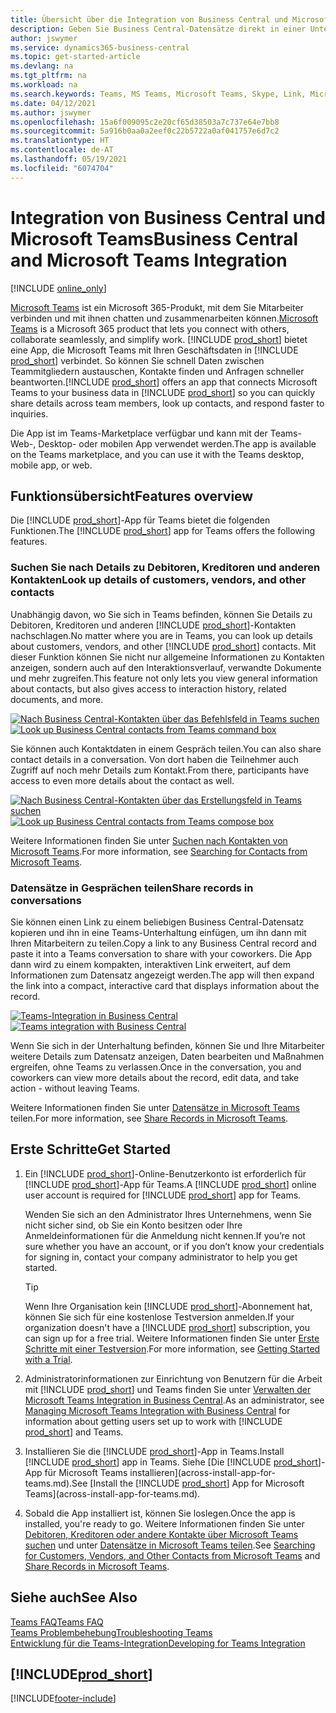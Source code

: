 ```yaml
---
title: Übersicht über die Integration von Business Central und Microsoft Teams | Microsoft Docs
description: Geben Sie Business Central-Datensätze direkt in einer Unterhaltung in Teams frei.
author: jswymer
ms.service: dynamics365-business-central
ms.topic: get-started-article
ms.devlang: na
ms.tgt_pltfrm: na
ms.workload: na
ms.search.keywords: Teams, MS Teams, Microsoft Teams, Skype, Link, Microsoft 365, collaborate, collaboration, teamwork
ms.date: 04/12/2021
ms.author: jswymer
ms.openlocfilehash: 15a6f009095c2e20cf65d38503a7c737e64e7bb8
ms.sourcegitcommit: 5a916b0aa0a2eef0c22b5722a0af041757e6d7c2
ms.translationtype: HT
ms.contentlocale: de-AT
ms.lasthandoff: 05/19/2021
ms.locfileid: "6074704"
---
```

# <a name="business-central-and-microsoft-teams-integration"></a><span data-ttu-id="f192f-103">Integration von Business Central und Microsoft Teams</span><span class="sxs-lookup"><span data-stu-id="f192f-103">Business Central and Microsoft Teams Integration</span></span>

[!INCLUDE [online_only](includes/online_only.md)]

<span data-ttu-id="f192f-104">[Microsoft Teams](https://www.microsoft.com/en-us/microsoft-365/microsoft-teams) ist ein Microsoft 365-Produkt, mit dem Sie Mitarbeiter verbinden und mit ihnen chatten und zusammenarbeiten können.</span><span class="sxs-lookup"><span data-stu-id="f192f-104">[Microsoft Teams](https://www.microsoft.com/en-us/microsoft-365/microsoft-teams) is a Microsoft 365 product that lets you connect with others, collaborate seamlessly, and simplify work.</span></span> <span data-ttu-id="f192f-105">[!INCLUDE [prod_short](includes/prod_short.md)] bietet eine App, die Microsoft Teams mit Ihren Geschäftsdaten in [!INCLUDE [prod_short](includes/prod_short.md)] verbindet. So können Sie schnell Daten zwischen Teammitgliedern austauschen, Kontakte finden und Anfragen schneller beantworten.</span><span class="sxs-lookup"><span data-stu-id="f192f-105">[!INCLUDE [prod_short](includes/prod_short.md)] offers an app that connects Microsoft Teams to your business data in [!INCLUDE [prod_short](includes/prod_short.md)] so you can quickly share details across team members, look up contacts, and respond faster to inquiries.</span></span>

<span data-ttu-id="f192f-106">Die App ist im Teams-Marketplace verfügbar und kann mit der Teams-Web-, Desktop- oder mobilen App verwendet werden.</span><span class="sxs-lookup"><span data-stu-id="f192f-106">The app is available on the Teams marketplace, and you can use it with the Teams desktop, mobile app, or web.</span></span>

## <a name="features-overview"></a><span data-ttu-id="f192f-107">Funktionsübersicht</span><span class="sxs-lookup"><span data-stu-id="f192f-107">Features overview</span></span>

<span data-ttu-id="f192f-108">Die [!INCLUDE [prod_short](includes/prod_short.md)]-App für Teams bietet die folgenden Funktionen.</span><span class="sxs-lookup"><span data-stu-id="f192f-108">The [!INCLUDE [prod_short](includes/prod_short.md)] app for Teams offers the following features.</span></span>

### <a name="look-up-details-of-customers-vendors-and-other-contacts"></a><span data-ttu-id="f192f-109">Suchen Sie nach Details zu Debitoren, Kreditoren und anderen Kontakten</span><span class="sxs-lookup"><span data-stu-id="f192f-109">Look up details of customers, vendors, and other contacts</span></span>

<span data-ttu-id="f192f-110">Unabhängig davon, wo Sie sich in Teams befinden, können Sie Details zu Debitoren, Kreditoren und anderen [!INCLUDE [prod_short](includes/prod_short.md)]-Kontakten nachschlagen.</span><span class="sxs-lookup"><span data-stu-id="f192f-110">No matter where you are in Teams, you can look up details about customers, vendors, and other [!INCLUDE [prod_short](includes/prod_short.md)] contacts.</span></span> <span data-ttu-id="f192f-111">Mit dieser Funktion können Sie nicht nur allgemeine Informationen zu Kontakten anzeigen, sondern auch auf den Interaktionsverlauf, verwandte Dokumente und mehr zugreifen.</span><span class="sxs-lookup"><span data-stu-id="f192f-111">This feature not only lets you view general information about contacts, but also gives access to interaction history, related documents, and more.</span></span>

 <span data-ttu-id="f192f-112">[![Nach Business Central-Kontakten über das Befehlsfeld in Teams suchen](media/teams-contacts-overview.png)](media/teams-contacts-overview.png#lightbox)</span><span class="sxs-lookup"><span data-stu-id="f192f-112">[![Look up Business Central contacts from Teams command box](media/teams-contacts-overview.png)](media/teams-contacts-overview.png#lightbox)</span></span>

<span data-ttu-id="f192f-113">Sie können auch Kontaktdaten in einem Gespräch teilen.</span><span class="sxs-lookup"><span data-stu-id="f192f-113">You can also share contact details in a conversation.</span></span> <span data-ttu-id="f192f-114">Von dort haben die Teilnehmer auch Zugriff auf noch mehr Details zum Kontakt.</span><span class="sxs-lookup"><span data-stu-id="f192f-114">From there, participants have access to even more details about the contact as well.</span></span>

 <span data-ttu-id="f192f-115">[![Nach Business Central-Kontakten über das Erstellungsfeld in Teams suchen](media/teams-contacts.png)](media/teams-contacts.png#lightbox)</span><span class="sxs-lookup"><span data-stu-id="f192f-115">[![Look up Business Central contacts from Teams compose box](media/teams-contacts.png)](media/teams-contacts.png#lightbox)</span></span>

<span data-ttu-id="f192f-116">Weitere Informationen finden Sie unter [Suchen nach Kontakten von Microsoft Teams](across-search-contacts-teams.md).</span><span class="sxs-lookup"><span data-stu-id="f192f-116">For more information, see [Searching for Contacts from Microsoft Teams](across-search-contacts-teams.md).</span></span>

### <a name="share-records-in-conversations"></a><span data-ttu-id="f192f-117">Datensätze in Gesprächen teilen</span><span class="sxs-lookup"><span data-stu-id="f192f-117">Share records in conversations</span></span>

<span data-ttu-id="f192f-118">Sie können einen Link zu einem beliebigen Business Central-Datensatz kopieren und ihn in eine Teams-Unterhaltung einfügen, um ihn dann mit Ihren Mitarbeitern zu teilen.</span><span class="sxs-lookup"><span data-stu-id="f192f-118">Copy a link to any Business Central record and paste it into a Teams conversation to share with your coworkers.</span></span> <span data-ttu-id="f192f-119">Die App dann wird zu einem kompakten, interaktiven Link erweitert, auf dem Informationen zum Datensatz angezeigt werden.</span><span class="sxs-lookup"><span data-stu-id="f192f-119">The app will then expand the link into a compact, interactive card that displays information about the record.</span></span>

<span data-ttu-id="f192f-120">[![Teams-Integration in Business Central](media/teams-intro-v3.png)](media/teams-intro-v3.png#lightbox)</span><span class="sxs-lookup"><span data-stu-id="f192f-120">[![Teams integration with Business Central](media/teams-intro-v3.png)](media/teams-intro-v3.png#lightbox)</span></span>

<span data-ttu-id="f192f-121">Wenn Sie sich in der Unterhaltung befinden, können Sie und Ihre Mitarbeiter weitere Details zum Datensatz anzeigen, Daten bearbeiten und Maßnahmen ergreifen, ohne Teams zu verlassen.</span><span class="sxs-lookup"><span data-stu-id="f192f-121">Once in the conversation, you and coworkers can view more details about the record, edit data, and take action - without leaving Teams.</span></span>

<span data-ttu-id="f192f-122">Weitere Informationen finden Sie unter [Datensätze in Microsoft Teams](across-working-with-teams.md) teilen.</span><span class="sxs-lookup"><span data-stu-id="f192f-122">For more information, see [Share Records in Microsoft Teams](across-working-with-teams.md).</span></span>

## <a name="get-started"></a><span data-ttu-id="f192f-123">Erste Schritte</span><span class="sxs-lookup"><span data-stu-id="f192f-123">Get Started</span></span>

1. <span data-ttu-id="f192f-124">Ein [!INCLUDE [prod_short](includes/prod_short.md)]-Online-Benutzerkonto ist erforderlich für [!INCLUDE [prod_short](includes/prod_short.md)]-App für Teams.</span><span class="sxs-lookup"><span data-stu-id="f192f-124">A [!INCLUDE [prod_short](includes/prod_short.md)] online user account is required for [!INCLUDE [prod_short](includes/prod_short.md)] app for Teams.</span></span>

    <span data-ttu-id="f192f-125">Wenden Sie sich an den Administrator Ihres Unternehmens, wenn Sie nicht sicher sind, ob Sie ein Konto besitzen oder Ihre Anmeldeinformationen für die Anmeldung nicht kennen.</span><span class="sxs-lookup"><span data-stu-id="f192f-125">If you’re not sure whether you have an account, or if you don’t know your credentials for signing in, contact your company administrator to help you get started.</span></span>

    > [!TIP]
    > <span data-ttu-id="f192f-126">Wenn Ihre Organisation kein [!INCLUDE [prod_short](includes/prod_short.md)]-Abonnement hat, können Sie sich für eine kostenlose Testversion anmelden.</span><span class="sxs-lookup"><span data-stu-id="f192f-126">If your organization doesn't have a [!INCLUDE [prod_short](includes/prod_short.md)] subscription, you can sign up for a free trial.</span></span> <span data-ttu-id="f192f-127">Weitere Informationen finden Sie unter [Erste Schritte mit einer Testversion](across-preview.md#getting-started-with-a-trial).</span><span class="sxs-lookup"><span data-stu-id="f192f-127">For more information, see [Getting Started with a Trial](across-preview.md#getting-started-with-a-trial).</span></span>

2. <span data-ttu-id="f192f-128">Administratorinformationen zur Einrichtung von Benutzern für die Arbeit mit [!INCLUDE [prod_short](includes/prod_short.md)] und Teams finden Sie unter [Verwalten der Microsoft Teams Integration in Business Central](admin-teams-integration.md).</span><span class="sxs-lookup"><span data-stu-id="f192f-128">As an administrator, see [Managing Microsoft Teams Integration with Business Central](admin-teams-integration.md) for information about getting users set up to work with [!INCLUDE [prod_short](includes/prod_short.md)] and Teams.</span></span>
3. <span data-ttu-id="f192f-129">Installieren Sie die [!INCLUDE [prod_short](includes/prod_short.md)]-App in Teams.</span><span class="sxs-lookup"><span data-stu-id="f192f-129">Install [!INCLUDE [prod_short](includes/prod_short.md)] app in Teams.</span></span> <span data-ttu-id="f192f-130">Siehe [Die [!INCLUDE [prod_short](includes/prod_short.md)]-App für Microsoft Teams installieren](across-install-app-for-teams.md).</span><span class="sxs-lookup"><span data-stu-id="f192f-130">See [Install the [!INCLUDE [prod_short](includes/prod_short.md)] App for Microsoft Teams](across-install-app-for-teams.md).</span></span>
4. <span data-ttu-id="f192f-131">Sobald die App installiert ist, können Sie loslegen.</span><span class="sxs-lookup"><span data-stu-id="f192f-131">Once the app is installed, you're ready to go.</span></span> <span data-ttu-id="f192f-132">Weitere Informationen finden Sie unter [Debitoren, Kreditoren oder andere Kontakte über Microsoft Teams suchen](across-search-contacts-teams.md) und unter [Datensätze in Microsoft Teams teilen](across-working-with-teams.md).</span><span class="sxs-lookup"><span data-stu-id="f192f-132">See [Searching for Customers, Vendors, and Other Contacts from Microsoft Teams](across-search-contacts-teams.md) and [Share Records in Microsoft Teams](across-working-with-teams.md).</span></span> 

## <a name="see-also"></a><span data-ttu-id="f192f-133">Siehe auch</span><span class="sxs-lookup"><span data-stu-id="f192f-133">See Also</span></span>

[<span data-ttu-id="f192f-134">Teams FAQ</span><span class="sxs-lookup"><span data-stu-id="f192f-134">Teams FAQ</span></span>](teams-faq.md)  
[<span data-ttu-id="f192f-135">Teams Problembehebung</span><span class="sxs-lookup"><span data-stu-id="f192f-135">Troubleshooting Teams</span></span>](admin-teams-troubleshooting.md)  
[<span data-ttu-id="f192f-136">Entwicklung für die Teams-Integration</span><span class="sxs-lookup"><span data-stu-id="f192f-136">Developing for Teams Integration</span></span>](/dynamics365/business-central/dev-itpro/developer/devenv-develop-for-teams)
  
## [!INCLUDE[prod_short](includes/free_trial_md.md)]  


[!INCLUDE[footer-include](includes/footer-banner.md)]